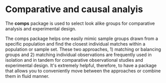 # Comparative and causal analyis 

The **comps** package is used to select look alike groups for comparative
analysis and experimental design.

The comps package helps one easily mimic sample groups drawn from a specific
population and find the closest individual matches within a population or
sample set. These two approaches, 1) matching or balancing groups and 2)
matching individual observations are frequently used in isolation and in tandem
for comparative observational studies and experimental design. It's extremely
helpful, therefore, to have a package that allows you to conveniently move
between the approaches or combine them in fluid manner.

